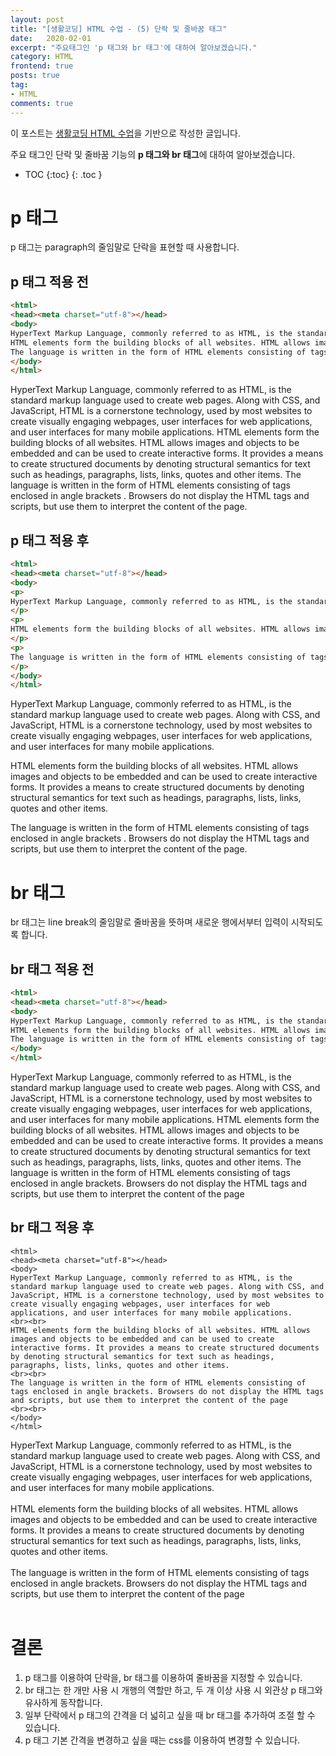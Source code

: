 ```yaml
---
layout: post
title: "[생활코딩] HTML 수업 - (5) 단락 및 줄바꿈 태그"
date:   2020-02-01
excerpt: "주요태그인 'p 태그와 br 태그'에 대하여 알아보겠습니다."
category: HTML
frontend: true
posts: true
tag:
- HTML
comments: true
---
```

<div class="center">
    이 포스트는 <a href="https://opentutorials.org/course/2039/10930" target="_blank">생활코딩 HTML 수업</a>을 기반으로 작성한 글입니다.
</div>

주요 태그인 단락 및 줄바꿈 기능의 **p 태그와 br 태그**에 대하여 알아보겠습니다.

* TOC
{:toc}
{: .toc }

# p 태그  
p 태그는 paragraph의 줄임말로 단락을 표현할 때 사용합니다.
## p 태그 적용 전
~~~ html
<html>
<head><meta charset="utf-8"></head>
<body>
HyperText Markup Language, commonly referred to as HTML, is the standard markup language used to create web pages. Along with CSS, and JavaScript, HTML is a cornerstone technology, used by most websites to create visually engaging webpages, user interfaces for web applications, and user interfaces for many mobile applications.
HTML elements form the building blocks of all websites. HTML allows images and objects to be embedded and can be used to create interactive forms. It provides a means to create structured documents by denoting structural semantics for text such as headings, paragraphs, lists, links, quotes and other items.
The language is written in the form of HTML elements consisting of tags enclosed in angle brackets . Browsers do not display the HTML tags and scripts, but use them to interpret the content of the page.
</body>
</html>
~~~
HyperText Markup Language, commonly referred to as HTML, is the standard markup language used to create web pages. Along with CSS, and JavaScript, HTML is a cornerstone technology, used by most websites to create visually engaging webpages, user interfaces for web applications, and user interfaces for many mobile applications.
HTML elements form the building blocks of all websites. HTML allows images and objects to be embedded and can be used to create interactive forms. It provides a means to create structured documents by denoting structural semantics for text such as headings, paragraphs, lists, links, quotes and other items.
The language is written in the form of HTML elements consisting of tags enclosed in angle brackets . Browsers do not display the HTML tags and scripts, but use them to interpret the content of the page.

## p 태그 적용 후
~~~ html
<html>
<head><meta charset="utf-8"></head>
<body>
<p>
HyperText Markup Language, commonly referred to as HTML, is the standard markup language used to create web pages. Along with CSS, and JavaScript, HTML is a cornerstone technology, used by most websites to create visually engaging webpages, user interfaces for web applications, and user interfaces for many mobile applications.
</p>
<p>
HTML elements form the building blocks of all websites. HTML allows images and objects to be embedded and can be used to create interactive forms. It provides a means to create structured documents by denoting structural semantics for text such as headings, paragraphs, lists, links, quotes and other items.
</p>
<p>
The language is written in the form of HTML elements consisting of tags enclosed in angle brackets . Browsers do not display the HTML tags and scripts, but use them to interpret the content of the page.
</p>
</body>
</html>
~~~
<p>HyperText Markup Language, commonly referred to as HTML, is the standard markup language used to create web pages. Along with CSS, and JavaScript, HTML is a cornerstone technology, used by most websites to create visually engaging webpages, user interfaces for web applications, and user interfaces for many mobile applications.</p>
<p>HTML elements form the building blocks of all websites. HTML allows images and objects to be embedded and can be used to create interactive forms. It provides a means to create structured documents by denoting structural semantics for text such as headings, paragraphs, lists, links, quotes and other items.</p>
<p>The language is written in the form of HTML elements consisting of tags enclosed in angle brackets . Browsers do not display the HTML tags and scripts, but use them to interpret the content of the page.</p>

# br 태그
br 태그는 line break의 줄임말로 줄바꿈을 뜻하며 새로운 행에서부터 입력이 시작되도록 합니다.
## br 태그 적용 전
~~~ html
<html>
<head><meta charset="utf-8"></head>
<body>
HyperText Markup Language, commonly referred to as HTML, is the standard markup language used to create web pages. Along with CSS, and JavaScript, HTML is a cornerstone technology, used by most websites to create visually engaging webpages, user interfaces for web applications, and user interfaces for many mobile applications.
HTML elements form the building blocks of all websites. HTML allows images and objects to be embedded and can be used to create interactive forms. It provides a means to create structured documents by denoting structural semantics for text such as headings, paragraphs, lists, links, quotes and other items.
The language is written in the form of HTML elements consisting of tags enclosed in angle brackets. Browsers do not display the HTML tags and scripts, but use them to interpret the content of the page
</body>
</html>
~~~
HyperText Markup Language, commonly referred to as HTML, is the standard markup language used to create web pages. Along with CSS, and JavaScript, HTML is a cornerstone technology, used by most websites to create visually engaging webpages, user interfaces for web applications, and user interfaces for many mobile applications.
HTML elements form the building blocks of all websites. HTML allows images and objects to be embedded and can be used to create interactive forms. It provides a means to create structured documents by denoting structural semantics for text such as headings, paragraphs, lists, links, quotes and other items.
The language is written in the form of HTML elements consisting of tags enclosed in angle brackets. Browsers do not display the HTML tags and scripts, but use them to interpret the content of the page

## br 태그 적용 후
~~~ 
<html>
<head><meta charset="utf-8"></head>
<body>
HyperText Markup Language, commonly referred to as HTML, is the standard markup language used to create web pages. Along with CSS, and JavaScript, HTML is a cornerstone technology, used by most websites to create visually engaging webpages, user interfaces for web applications, and user interfaces for many mobile applications.
<br><br>
HTML elements form the building blocks of all websites. HTML allows images and objects to be embedded and can be used to create interactive forms. It provides a means to create structured documents by denoting structural semantics for text such as headings, paragraphs, lists, links, quotes and other items.
<br><br>
The language is written in the form of HTML elements consisting of tags enclosed in angle brackets. Browsers do not display the HTML tags and scripts, but use them to interpret the content of the page
<br><br>
</body>
</html>
~~~
HyperText Markup Language, commonly referred to as HTML, is the standard markup language used to create web pages. Along with CSS, and JavaScript, HTML is a cornerstone technology, used by most websites to create visually engaging webpages, user interfaces for web applications, and user interfaces for many mobile applications.
<br><br>
HTML elements form the building blocks of all websites. HTML allows images and objects to be embedded and can be used to create interactive forms. It provides a means to create structured documents by denoting structural semantics for text such as headings, paragraphs, lists, links, quotes and other items.
<br><br>
The language is written in the form of HTML elements consisting of tags enclosed in angle brackets. Browsers do not display the HTML tags and scripts, but use them to interpret the content of the page
<br><br>

# 결론
1. p 태그를 이용하여 단락을, br 태그를 이용하여 줄바꿈을 지정할 수 있습니다.
2. br 태그는 한 개만 사용 시 개행의 역할만 하고, 두 개 이상 사용 시 외관상 p 태그와 유사하게 동작합니다.
3. 일부 단락에서 p 태그의 간격을 더 넓히고 싶을 때 br 태그를 추가하여 조절 할 수 있습니다.
4. p 태그 기본 간격을 변경하고 싶을 때는 css를 이용하여 변경할 수 있습니다.